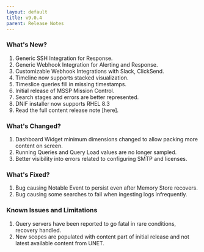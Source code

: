 ```yaml
---
layout: default
title: v9.0.4
parent: Release Notes
---
```


### What's New?
1. Generic SSH Integration for Response.
2. Generic Webhook Integration for Alerting and Response.
3. Customizable Webhook Integrations with Slack, ClickSend.
4. Timeline now supports stacked visualization.
5. Timeslice queries fill in missing timestamps.
6. Initial release of MSSP Mission Control.
7. Search stages and errors are better represented.
8. DNIF installer now supports RHEL 8.3
9. Read the full content release note [here].

### What's Changed?
1. Dashboard Widget minimum dimensions changed to allow packing more content on screen.
2. Running Queries and Query Load values are no longer sampled.
3. Better visibility into errors related to configuring SMTP and licenses.

### What's Fixed?
1. Bug causing Notable Event to persist even after Memory Store recovers.
2. Bug causing some searches to fail when ingesting logs infrequently.

### Known Issues and Limitations
1. Query servers have been reported to go fatal in rare conditions, recovery handled.
2. New scopes are populated with content part of initial release and not latest available content from UNET.
